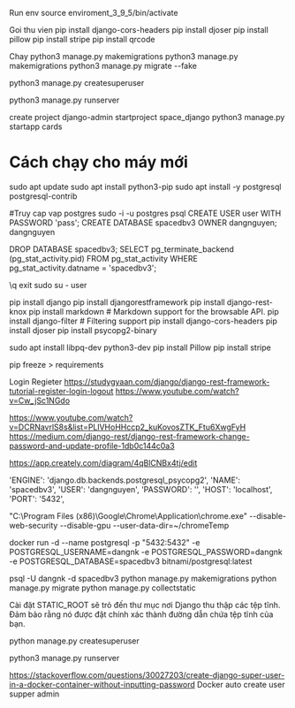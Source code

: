 Run env
source enviroment_3_9_5/bin/activate

Goi thu vien
pip install django-cors-headers
pip install djoser
pip install pillow
pip install stripe
pip install qrcode

Chay
python3 manage.py makemigrations
python3 manage.py makemigrations
python3 manage.py migrate --fake

python3 manage.py createsuperuser
<!-- admin -->
<!-- admin -->
python3 manage.py runserver

create project
django-admin startproject space_django
python3 manage.py startapp cards


# Cách chạy cho máy mới



sudo apt update
sudo apt install python3-pip
sudo apt install -y postgresql postgresql-contrib

#Truy cap vap postgres
sudo -i -u postgres
psql
CREATE USER user WITH PASSWORD 'pass';
CREATE DATABASE spacedbv3 OWNER dangnguyen;
dangnguyen


DROP DATABASE spacedbv3;
SELECT
	pg_terminate_backend (pg_stat_activity.pid)
FROM
	pg_stat_activity
WHERE
	pg_stat_activity.datname = 'spacedbv3';


\q
exit
sudo su - user

pip install django
pip install djangorestframework
pip install django-rest-knox
pip install markdown       # Markdown support for the browsable API.
pip install django-filter  # Filtering support
pip install django-cors-headers
pip install djoser
pip install psycopg2-binary

sudo apt install libpq-dev python3-dev
pip install Pillow
pip install stripe

pip freeze > requirements




Login Regieter
https://studygyaan.com/django/django-rest-framework-tutorial-register-login-logout
https://www.youtube.com/watch?v=Cw_jSc1NGdo

https://www.youtube.com/watch?v=DCRNavrlS8s&list=PLlVHoHHccp2_kuKovosZTK_Ftu6XwgFyH
https://medium.com/django-rest/django-rest-framework-change-password-and-update-profile-1db0c144c0a3






https://app.creately.com/diagram/4qBlCNBx4tj/edit





 'ENGINE': 'django.db.backends.postgresql_psycopg2',
        'NAME': 'spacedbv3',
        'USER': 'dangnguyen',
        'PASSWORD': '',
        'HOST': 'localhost',
        'PORT': '5432',




"C:\Program Files (x86)\Google\Chrome\Application\chrome.exe" --disable-web-security --disable-gpu --user-data-dir=~/chromeTemp



docker run  -d --name postgresql -p "5432:5432"  -e POSTGRESQL_USERNAME=dangnk -e POSTGRESQL_PASSWORD=dangnk -e POSTGRESQL_DATABASE=spacedbv3 bitnami/postgresql:latest 

psql -U dangnk -d spacedbv3
python manage.py makemigrations
python manage.py migrate
python manage.py collectstatic

Cài đặt STATIC_ROOT sẽ trỏ đến thư mục nơi Django thu thập các tệp tĩnh. Đảm bảo rằng nó được đặt chính xác thành đường dẫn chứa tệp tĩnh của bạn.

python manage.py createsuperuser
<!-- admin -->
<!-- admin -->
python3 manage.py runserver




https://stackoverflow.com/questions/30027203/create-django-super-user-in-a-docker-container-without-inputting-password
Docker auto create user supper admin
